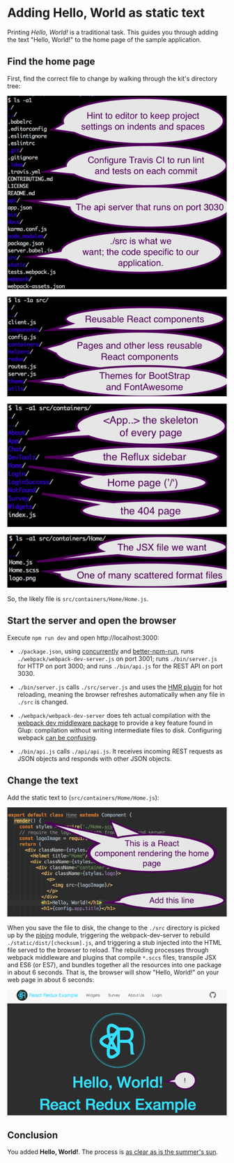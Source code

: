 # Adding Hello, World as static text

Printing *Hello, World!* is a traditional task.  This guides you through adding the text "Hello, World!" to the
home page of the sample application.

## Find the home page

First, find the correct file to change by walking through the kit's directory tree:

![Finding The Home Page 1](find_home1.png)


![Finding The Home Page 2](find_home2.png)

![Finding The Home Page 3](find_home3.png)

![Finding The Home Page 4](find_home4.png)

So, the likely file is `src/containers/Home/Home.js`.

## Start the server and open the browser

Execute `npm run dev` and open http://localhost:3000:

*  `./package.json`, using [concurrently](https://www.npmjs.com/package/concurrently)
and [better-npm-run](https://www.npmjs.com/package/better-npm-run), runs 
 `./webpack/webpack-dev-server.js` on port 3001; runs `./bin/server.js` for HTTP on port 3000; 
 and runs `./bin/api.js` for the REST API on port 3030.
  
* `./bin/server.js` calls `./src/server.js` and uses the [HMR plugin](http://andrewhfarmer.com/webpack-hmr-tutorial/)
for hot reloading, meaning the browser refreshes automatically when any file in `./src` is changed.

* `./webpack/webpack-dev-server` does teh actual compilation with the 
[webpack dev middleware package](https://github.com/webpack/webpack-dev-middleware) to provide a key feature found
in Glup:  compilation without writing intermediate files to disk.  Configuring webpack
[can be confusing](https://medium.com/@dtothefp/why-can-t-anyone-write-a-simple-webpack-tutorial-d0b075db35ed#.cle1vv5ql).

* `./bin/api.js` calls `./api/api.js`.  It receives incoming REST requests as JSON objects and responds with
other JSON objects.   

## Change the text

Add the static text to (`src/containers/Home/Home.js`):

![Add Hello Header to Home](add_home.png)


When you save the file to disk, the change to the `./src` directory is picked up by the 
[piping](https://www.npmjs.com/package/piping) module, triggering the webpack-dev-server to rebuild 
`./static/dist/[checksum].js`, and triggering a stub injected into the HTML file served to the browser to 
reload.   The rebuilding processes through webpack middleware and plugins that compile `*.sccs` files, 
transpile JSX and ES6 (or ES7), and bundles together all the resources into one package in about 6 seconds.
That is, the browser will show "Hello, World!" on your web page in about 6 seconds:

![Hello World rendered on home page](hello_rendered.png)

## Conclusion

You added **Hello, World!**.   The process is [as clear as is the summer's sun](https://www.youtube.com/watch?v=EhGiSfv5FJk&t=3m23s).

